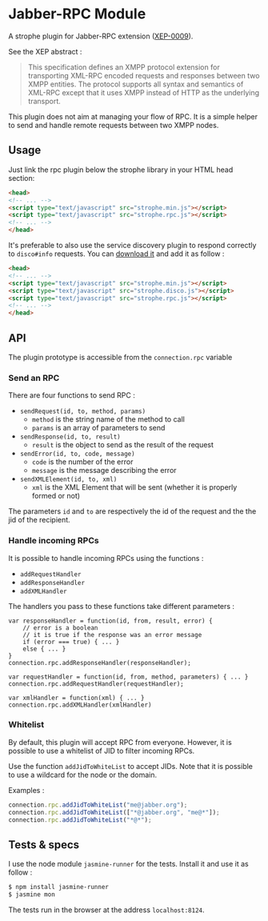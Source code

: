 # Jabber-RPC Module

A strophe plugin for Jabber-RPC extension ([XEP-0009](http://xmpp.org/extensions/xep-0009.html)).

See the XEP abstract :

> This specification defines an XMPP protocol extension for transporting XML-RPC encoded requests and responses between two XMPP entities. The protocol supports all syntax and semantics of XML-RPC except that it uses XMPP instead of HTTP as the underlying transport.

This plugin does not aim at managing your flow of RPC. It is a simple helper to send and handle remote requests between two XMPP nodes.

## Usage

Just link the rpc plugin below the strophe library in your HTML head section:

``` html
<head>
<!-- ... -->
<script type="text/javascript" src="strophe.min.js"></script>
<script type="text/javascript" src="strophe.rpc.js"></script>
<!-- ... -->
</head>
```

It's preferable to also use the service discovery plugin to respond correctly to `disco#info` requests. You can [download it](https://github.com/metajack/strophejs-plugins/tree/master/disco) and add it as follow :

``` html
<head>
<!-- ... -->
<script type="text/javascript" src="strophe.min.js"></script>
<script type="text/javascript" src="strophe.disco.js"></script>
<script type="text/javascript" src="strophe.rpc.js"></script>
<!-- ... -->
</head>
```

## API

The plugin prototype is accessible from the `connection.rpc` variable

### Send an RPC

There are four functions to send RPC :

- `sendRequest(id, to, method, params)`
  - `method` is the string name of the method to call
  - `params` is an array of parameters to send
- `sendResponse(id, to, result)`
  - `result` is the object to send as the result of the request
- `sendError(id, to, code, message)`
  - `code` is the number of the error
  - `message` is the message describing the error
- `sendXMLElement(id, to, xml)`
  - `xml` is the XML Element that will be sent (whether it is properly formed or not)

The parameters `id` and `to` are respectively the id of the request and the the jid of the recipient.

### Handle incoming RPCs

It is possible to handle incoming RPCs using the functions :

- `addRequestHandler`
- `addResponseHandler`
- `addXMLHandler`

The handlers you pass to these functions take different parameters :

```
var responseHandler = function(id, from, result, error) {
	// error is a boolean
	// it is true if the response was an error message
	if (error === true) { ... }
	else { ... }
}
connection.rpc.addResponseHandler(responseHandler);

var requestHandler = function(id, from, method, parameters) { ... }
connection.rpc.addRequestHandler(requestHandler);

var xmlHandler = function(xml) { ... }
connection.rpc.addXMLHandler(xmlHandler)
```

### Whitelist

By default, this plugin will accept RPC from everyone. However, it is possible to use a whitelist of JID to filter incoming RPCs.

Use the function `addJidToWhiteList` to accept JIDs. Note that it is possible to use a wildcard for the node or the domain.

Examples :

```javascript
connection.rpc.addJidToWhiteList("me@jabber.org");
connection.rpc.addJidToWhiteList(["*@jabber.org", "me@*"]);
connection.rpc.addJidToWhiteList("*@*");
```

## Tests & specs

I use the node module `jasmine-runner` for the tests. Install it and use it as follow :

```bash
$ npm install jasmine-runner
$ jasmine mon
```

The tests run in the browser at the address `localhost:8124`.